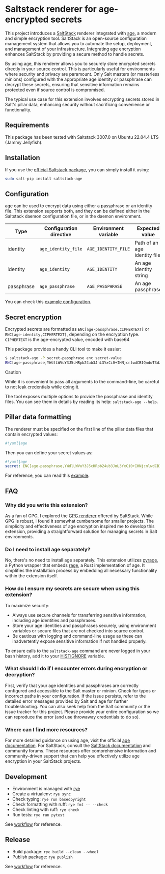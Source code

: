 # Saltstack renderer for age-encrypted secrets

This project introduces a [SaltStack](https://saltproject.io/) renderer
integrated with [age](https://age-encryption.org/),
a modern and simple encryption tool.
SaltStack is an open-source configuration management system that allows you to
automate the setup, deployment, and management of your infrastructure.
Integrating age encryption enhances SaltStack by providing a secure method to
handle secrets.

By using age, this renderer allows you to securely store encrypted secrets
directly in your source control.
This is particularly useful for environments where security and privacy are
paramount.
Only Salt masters (or masterless minions) configured with the appropriate age
identity or passphrase can decrypt these secrets, ensuring that sensitive
information remains protected even if source control is compromised.

The typical use case for this extension involves encrypting secrets stored in
Salt's pillar data,
enhancing security without sacrificing convenience or functionality.

## Requirements

This package has been tested with Saltstack 3007.0 on Ubuntu 22.04.4 LTS
(Jammy Jellyfish).

## Installation

If you use the [official Saltstack package](https://repo.saltproject.io/),
you can simply install it using:

```sh
sudo salt-pip install saltstack-age
```

## Configuration

age can be used to encrypt data using either a passphrase or an identity file.
This extension supports both, and they can be defined either in the Saltstack
daemon configuration file, or in the daemon environment.

| Type         | Configuration directive | Environment variable | Expected value               |
| ------------ | ----------------------- | -------------------- | ---------------------------- |
| identity     | `age_identity_file`     | `AGE_IDENTITY_FILE`  | Path of an age identity file |
| identity     | `age_identity`          | `AGE_IDENTITY`       | An age identity string       |
| passphrase   | `age_passphrase`        | `AGE_PASSPHRASE`     | An age passphrase            |

You can check this [example configuration](./example/config/minion).

## Secret encryption

Encrypted secrets are formatted as `ENC[age-passphrase,CIPHERTEXT]` or
`ENC[age-identity,CIPHERTEXT]`, depending on the encryption type.
`CIPHERTEXT` is the age-encrypted value, encoded with base64.

This package provides a handy CLI tool to make it easier:

```sh
$ saltstack-age -P secret-passphrase enc secret-value
ENC[age-passphrase,YWdlLWVuY3J5cHRpb24ub3JnL3YxCi0+IHNjcnlwdCB1QndwT3dJejhaSEtZZlIxeFEvZk5RIDIwCmhrcm9OY0tTOWdwNkhWbDdadlNIOHRFYmFLdkpZSjhLTktTWXhZVHFHKzgKLS0tIHFJWVRNc0JzTkpKNHJ1TFBuZ2tybWt0WWVQR0wrbjVnMmlZYzRaWVlBbFkKPWQu4lawaAu1owDXPDwwmj9/tN9/5NF/Avd4jPrLoy/ugUb0ciqm8H5My44=]
```

> [!CAUTION]
> While it is convenient to pass all arguments to the command-line,
> be careful to not leak credentials while doing it.

The tool exposes multiple options to provide the passphrase and identity files.
You can see them in details by reading its help: `saltstack-age --help`.

## Pillar data formatting

The renderer must be specified on the first line of the pillar data files that
contain encrypted values:

```yaml
#!yaml|age
```

Then you can define your secret values as:

```yaml
#!yaml|age
secret: ENC[age-passphrase,YWdlLWVuY3J5cHRpb24ub3JnL3YxCi0+IHNjcnlwdCB1QndwT3dJejhaSEtZZlIxeFEvZk5RIDIwCmhrcm9OY0tTOWdwNkhWbDdadlNIOHRFYmFLdkpZSjhLTktTWXhZVHFHKzgKLS0tIHFJWVRNc0JzTkpKNHJ1TFBuZ2tybWt0WWVQR0wrbjVnMmlZYzRaWVlBbFkKPWQu4lawaAu1owDXPDwwmj9/tN9/5NF/Avd4jPrLoy/ugUb0ciqm8H5My44=]
```

For reference, you can read this [example](./example/).

## FAQ

### Why did you write this extension?

As a fan of GPG, I explored the
[GPG renderer](https://docs.saltproject.io/en/latest/ref/renderers/all/salt.renderers.gpg.html)
offered by SaltStack.
While GPG is robust, I found it somewhat cumbersome for smaller projects.
The simplicity and effectiveness of age encryption inspired me to develop this
extension,
providing a straightforward solution for managing secrets in Salt environments.

### Do I need to install age separately?

No, there's no need to install age separately.
This extension utilizes [pyrage](https://github.com/woodruffw/pyrage),
a Python wrapper that embeds [rage](https://github.com/str4d/rage),
a Rust implementation of age.
It simplifies the installation process by embedding all necessary functionality
within the extension itself.

### How do I ensure my secrets are secure when using this extension?

To maximize security:
- Always use secure channels for transferring sensitive information,
  including age identities and passphrases.
- Store your age identities and passphrases securely, using environment
  variables or secure files that are not checked into source control.
- Be cautious with logging and command-line usage as these can inadvertently
  expose sensitive information if not handled properly.

To ensure calls to the `saltstack-age` command are never logged in your
bash history, add it to your
[HISTIGNORE](https://www.gnu.org/software/bash/manual/html_node/Bash-Variables.html#index-HISTIGNORE)
variable.

### What should I do if I encounter errors during encryption or decryption?

First, verify that your age identities and passphrases are correctly configured
and accessible to the Salt master or minion. Check for typos or incorrect paths
in your configuration.
If the issue persists, refer to the detailed error messages provided by Salt and
age for further troubleshooting.
You can also seek help from the Salt community
or the issue tracker for this project.
Please provide your entire configuration so we can reproduce the error
(and use throwaway credentials to do so).

### Where can I find more resources?

For more detailed guidance on using age,
visit the official [age documentation](https://age-encryption.org/).
For SaltStack, consult the
[SaltStack documentation](https://docs.saltproject.io/) and community forums.
These resources offer comprehensive information and community-driven support
that can help you effectively utilize age encryption in your SaltStack projects.

## Development

* Environment is managed with [rye](https://rye-up.com/)
* Create a virtualenv: `rye sync`
* Check typing: `rye run basedpyright`
* Check formatting with ruff: `rye fmt -- --check`
* Check linting with ruff: `rye check`
* Run tests: `rye run pytest`

See [workflow](./.github/workflows/build.yaml) for reference.

## Release

* Build package: `rye build --clean --wheel`
* Publish package: `rye publish`

See [workflow](./.github/workflows/release.yaml) for reference.
